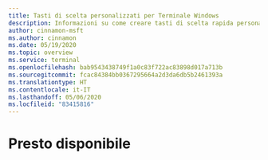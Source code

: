 ```yaml
---
title: Tasti di scelta personalizzati per Terminale Windows
description: Informazioni su come creare tasti di scelta rapida personalizzati per Terminale Windows.
author: cinnamon-msft
ms.author: cinnamon
ms.date: 05/19/2020
ms.topic: overview
ms.service: terminal
ms.openlocfilehash: bab9543438749f1a0c83f722ac83898d017a713b
ms.sourcegitcommit: fcac84384bb0367295664a2d3da6db5b2461393a
ms.translationtype: HT
ms.contentlocale: it-IT
ms.lasthandoff: 05/06/2020
ms.locfileid: "83415816"
---
```

# <a name="coming-soon"></a>Presto disponibile